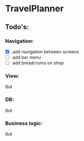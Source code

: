 # TravelPlanner


## Todo's:
### Navigation:

- [x] add navigation between screens
- [ ] add bar menu
- [ ] add breadcrums on shop

### View:
tbd

### DB:
tbd

### Business logic:
tbd
